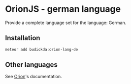 # OrionJS - german language
Provide a complete language set for the language: German.

## Installation
```bash
meteor add budickda:orion-lang-de
```

## Other languages
See [Orion](http://orionjs.org/)'s documentation.